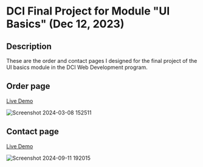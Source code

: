 # DCI Final Project for Module "UI Basics" (Dec 12, 2023)
## Description
These are the order and contact pages I designed for the final project of the UI basics module in the DCI Web Development program.

## Order page
[Live Demo](https://barisbalciweb.github.io/order-page/)

![Screenshot 2024-03-08 152511](https://github.com/barisbalcimusic/CSS-finalproject/assets/126829019/506c6ca5-14b2-4338-a5ed-abf56eb392f8)

## Contact page
[Live Demo](https://barisbalciweb.github.io/order-page/order)

![Screenshot 2024-09-11 192015](https://github.com/user-attachments/assets/25e21c1c-77db-4cdc-836e-bd681b5152a1)
